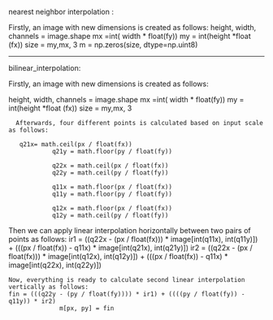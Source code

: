 nearest neighbor interpolation :

Firstly, an image with new dimensions is created as follows:
height, width, channels = image.shape
        mx =int( width * float(fy))
        my = int(height *float (fx))
        size = my,mx, 3
        m = np.zeros(size, dtype=np.uint8)
        
---------------------------------------------------------------------------------------------------------------
bilinear_interpolation:

Firstly, an image with new dimensions is created as follows:

height, width, channels = image.shape 
        mx =int( width * float(fy))
        my = int(height *float (fx))
        size = my,mx, 3
        
      Afterwards, four different points is calculated based on input scale as follows:
      
       q21x= math.ceil(px / float(fx))
                q21y = math.floor(py / float(fy))

                q22x = math.ceil(px / float(fx))
                q22y = math.ceil(py / float(fy))

                q11x = math.floor(px / float(fx))
                q11y = math.floor(py / float(fy))

                q12x = math.floor(px / float(fx))
                q12y = math.ceil(py / float(fy))
                
                
  Then we can apply linear interpolation horizontally between two pairs of points as follows:
   ir1 = ((q22x - (px / float(fx))) * image[int(q11x), int(q11y)]) + (((px / float(fx)) - q11x) * image[int(q21x), int(q21y)])
    ir2 = ((q22x - (px / float(fx))) * image[int(q12x), int(q12y)]) + (((px / float(fx)) - q11x) * image[int(q22x), int(q22y)])
    
    Now, everything is ready to calculate second linear interpolation vertically as follows:
    fin = (((q22y - (py / float(fy)))) * ir1) + ((((py / float(fy)) - q11y)) * ir2)
                  m[px, py] = fin
                  
                  
    
